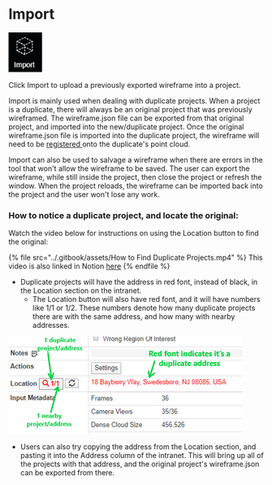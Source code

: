 # Import

![No hotkey available](../.gitbook/assets/import-button.png)

Click Import to upload a previously exported wireframe into a project.

Import is mainly used when dealing with duplicate projects. When a project is a duplicate, there will always be an original project that was previously wireframed. The wireframe.json file can be exported from that original project, and imported into the new/duplicate project. Once the original wireframe.json file is imported into the duplicate project, the wireframe will need to be [registered ](https://pointivo.gitbook.io/user-guide/tools/wireframe-tools/register-wireframe)onto the duplicate's point cloud.

Import can also be used to salvage a wireframe when there are errors in the tool that won't allow the wireframe to be saved. The user can export the wireframe, while still inside the project, then close the project or refresh the window. When the project reloads, the wireframe can be imported back into the project and the user won't lose any work.

### How to notice a duplicate project, and locate the original:

Watch the video below for instructions on using the Location button to find the original:

{% file src="../.gitbook/assets/How to Find Duplicate Projects.mp4" %}
This video is also linked in Notion [here](https://www.notion.so/pointivo/How-to-more-easily-find-duplicate-projects-170c2129d7a64ed3b090f0f6d456f169)
{% endfile %}

* Duplicate projects will have the address in red font, instead of black, in the Location section on the intranet.
  *   The Location button will also have red font, and it will have numbers like 1/1 or 1/2. These numbers denote how many duplicate projects there are with the same address, and how many with nearby addresses.



![](../.gitbook/assets/location-image-with-text.png)

* Users can also try copying the address from the Location section, and pasting it into the Address column of the intranet. This will bring up all of the projects with that address, and the original project's wireframe.json can be exported from there.
